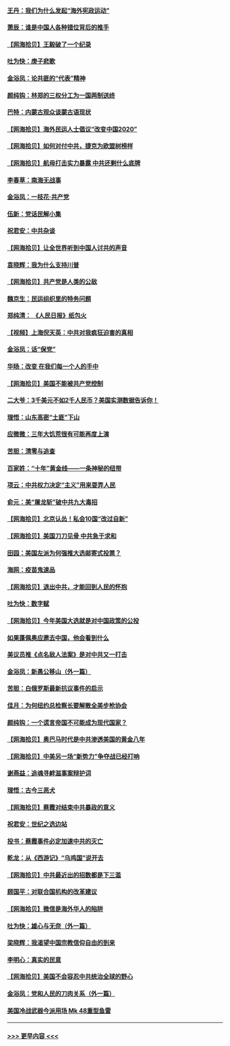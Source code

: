 #### [王丹：我们为什么发起“海外宪政运动”](../pages/nsc993/n12380286.md?t=09051551) 
#### [萧辰：谁是中国人各种错位背后的推手](../pages/nsc993/n12379800.md?t=09051551) 
#### [【网海拾贝】王毅破了一个纪录](../pages/nsc993/n12379251.md?t=09051551) 
#### [吐为快：庚子悲歌](../pages/nsc993/n12378821.md?t=09051551) 
#### [金浴凤：论共匪的“代表”精神](../pages/nsc993/n12377546.md?t=09051551) 
#### [颜纯钩：林郑的三权分工为一国两制送终](../pages/nsc993/n12377306.md?t=09051551) 
#### [巴特：内蒙古观众谈蒙古语现状](../pages/nsc993/n12376923.md?t=09051551) 
#### [【网海拾贝】海外民运人士倡议“改变中国2020”](../pages/nsc993/n12376682.md?t=09051551) 
#### [【网海拾贝】如何对付中共，捷克为欧盟树榜样](../pages/nsc993/n12374209.md?t=09051551) 
#### [【网海拾贝】航母打击实力暴露 中共还剩什么底牌](../pages/nsc993/n12371825.md?t=09051551) 
#### [李春草：南海无战事](../pages/nsc993/n12371159.md?t=09051551) 
#### [金浴凤：一枝花·共产党](../pages/nsc993/n12368757.md?t=09051551) 
#### [伍新：党话民解小集](../pages/nsc993/n12366907.md?t=09051551) 
#### [祝君安：中共杂谈](../pages/nsc993/n12366076.md?t=09051551) 
#### [【网海拾贝】让全世界听到中国人讨共的声音](../pages/nsc993/n12365569.md?t=09051551) 
#### [袁晓辉：我为什么支持川普](../pages/nsc993/n12362670.md?t=09051551) 
#### [【网海拾贝】共产党是人类的公敌](../pages/nsc993/n12363182.md?t=09051551) 
#### [魏京生：民运组织里的特务问题](../pages/nsc993/n12363010.md?t=09051551) 
#### [郑纯清： 《人民日报》纸包火](../pages/nsc993/n12362706.md?t=09051551) 
#### [【视频】上海倪天英：中共对我疯狂迫害的真相](../pages/nsc993/n12356341.md?t=09051551) 
#### [金浴凤：话“保党”](../pages/nsc993/n12361867.md?t=09051551) 
#### [华旸：改变 在我们每一个人的手中](../pages/nsc993/n12361774.md?t=09051551) 
#### [【网海拾贝】美国不能被共产党控制](../pages/nsc993/n12360271.md?t=09051551) 
#### [二大爷：3千美元不如2千人民币？美国实测数据告诉你！](../pages/nsc993/n12358563.md?t=09051551) 
#### [理悟：山东高密“土匪”下山](../pages/nsc993/n12358535.md?t=09051551) 
#### [应微微：三年大饥荒很有可能再度上演](../pages/nsc993/n12358523.md?t=09051551) 
#### [苦胆：清零与追查](../pages/nsc993/n12358501.md?t=09051551) 
#### [百家姓：“十年”黄金线——一条神秘的纽带](../pages/nsc993/n12358319.md?t=09051551) 
#### [项云：中共权力决定“主义”用来耍弄人民](../pages/nsc993/n12358172.md?t=09051551) 
#### [俞元：美“屠龙斩”破中共九大毒招](../pages/nsc993/n12357822.md?t=09051551) 
#### [【网海拾贝】北京认怂！私会10国“改过自新”](../pages/nsc993/n12357784.md?t=09051551) 
#### [【网海拾贝】美国刀刀见骨 中共急于求和](../pages/nsc993/n12355511.md?t=09051551) 
#### [田园：美国左派为何强推大选邮寄式投票？](../pages/nsc993/n12352963.md?t=09051551) 
#### [海网：疫苗鬼速品](../pages/nsc993/n12354438.md?t=09051551) 
#### [【网海拾贝】退出中共，才能回到人民的怀抱](../pages/nsc993/n12352634.md?t=09051551) 
#### [吐为快：数字赋](../pages/nsc993/n12352317.md?t=09051551) 
#### [【网海拾贝】今年美国大选就是对中国政策的公投](../pages/nsc993/n12350973.md?t=09051551) 
#### [如果蓬佩奥应邀去中国，他会看到什么](../pages/nsc993/n12350945.md?t=09051551) 
#### [美议员推《点名敌人法案》是对中共又一打击](../pages/nsc993/n12350765.md?t=09051551) 
#### [金浴凤：新愚公移山（外一篇）](../pages/nsc993/n12350253.md?t=09051551) 
#### [苦胆：白俄罗斯最新抗议事件的启示](../pages/nsc993/n12349989.md?t=09051551) 
#### [佳月：为何纽约总检察长要解散全美步枪协会](../pages/nsc993/n12349939.md?t=09051551) 
#### [颜纯钩：一个谎言帝国不可能成为现代国家？](../pages/nsc993/n12349898.md?t=09051551) 
#### [【网海拾贝】奥巴马时代是中共渗透美国的黄金八年](../pages/nsc993/n12349284.md?t=09051551) 
#### [【网海拾贝】中美另一场“新势力”争夺战已经打响](../pages/nsc993/n12346998.md?t=09051551) 
#### [谢燕益：追魂寻衅滋事案辩护词](../pages/nsc993/n12346892.md?t=09051551) 
#### [理悟：古今三恶犬](../pages/nsc993/n12345190.md?t=09051551) 
#### [【网海拾贝】蔡霞对结束中共暴政的意义](../pages/nsc993/n12344263.md?t=09051551) 
#### [祝君安：世纪之选边站](../pages/nsc993/n12342382.md?t=09051551) 
#### [投书：蔡霞事件必定加速中共的灭亡](../pages/nsc993/n12341881.md?t=09051551) 
#### [乾龙：从《西游记》“乌鸡国”说开去](../pages/nsc993/n12341690.md?t=09051551) 
#### [【网海拾贝】中共最近出的招数都是下三滥](../pages/nsc993/n12341593.md?t=09051551) 
#### [顾国平：对联合国机构的改革建议](../pages/nsc993/n12339928.md?t=09051551) 
#### [【网海拾贝】微信是海外华人的陷阱](../pages/nsc993/n12338868.md?t=09051551) 
#### [吐为快：雄心与无奈（外一篇）](../pages/nsc993/n12338132.md?t=09051551) 
#### [梁晓辉：我渴望中国宗教信仰自由的到来](../pages/nsc993/n12336657.md?t=09051551) 
#### [李明心：真实的民意](../pages/nsc993/n12336089.md?t=09051551) 
#### [【网海拾贝】美国不会容忍中共统治全球的野心](../pages/nsc993/n12336063.md?t=09051551) 
#### [金浴凤：党和人民的刀肉关系（外一篇）](../pages/nsc993/n12335834.md?t=09051551) 
#### [美国冷战武器今派用场 Mk 48重型鱼雷](../pages/nsc993/n12335354.md?t=09051551) 

----
#### [ >>> 更早内容 <<< ](../indexes/nsc993-earlier.md)

